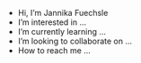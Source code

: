 - Hi, I’m Jannika Fuechsle
- I’m interested in ...
- I’m currently learning ...
- I’m looking to collaborate on ...
- How to reach me ...

<!---
jfuechsle/jfuechsle is a ✨ special ✨ repository because its `README.md` (this file) appears on your GitHub profile.
You can click the Preview link to take a look at your changes.
--->

